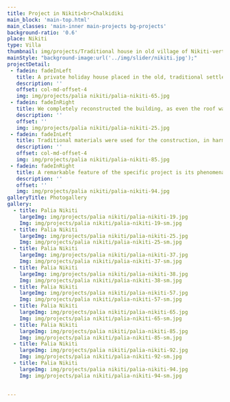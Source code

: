 ```yaml
---
title: Project in Nikiti<br>Chalkidiki
main_block: 'main-top.html'
main_classes: 'main-inner main-projects bg-projects'
background-ratio: '0.6'
place: Nikiti
type: Villa
thumbnail: img/projects/Traditional house in old village of Nikiti-vertical .jpeg
mainStyle: "background-image:url('../img/slider/nikiti.jpg');"
projectDetail:
 - fadein: fadeInLeft
   title: A private holiday house placed in the old, traditional settlement of Nikiti.
   description: ''
   offset: col-md-offset-4
   img: img/projects/palia nikiti/palia-nikiti-65.jpg
 - fadein: fadeInRight
   title: We completely reconstructed the building, as even the roof was absent and only the walls were preserved.
   description: ''
   offset: ''
   img: img/projects/palia nikiti/palia-nikiti-25.jpg
 - fadein: fadeInLeft
   title: Traditional materials were used for the construction, in harmony with the architecture of the greater area as all buildings there are preservable and under the supervision of the Ephorate of New Monuments
   description: ''
   offset: col-md-offset-4
   img: img/projects/palia nikiti/palia-nikiti-85.jpg
 - fadein: fadeInRight
   title: A remarkable feature of the specific project is its phenomenal architecture and the stunning scenery of the settlement.
   description: ''
   offset: ''
   img: img/projects/palia nikiti/palia-nikiti-94.jpg
galleryTitle: Photogallery 
gallery:
  - title: Palia Nikiti
    largeImg: img/projects/palia nikiti/palia-nikiti-19.jpg
    Img: img/projects/palia nikiti/palia-nikiti-19-sm.jpg
  - title: Palia Nikiti
    largeImg: img/projects/palia nikiti/palia-nikiti-25.jpg
    Img: img/projects/palia nikiti/palia-nikiti-25-sm.jpg
  - title: Palia Nikiti
    largeImg: img/projects/palia nikiti/palia-nikiti-37.jpg
    Img: img/projects/palia nikiti/palia-nikiti-37-sm.jpg
  - title: Palia Nikiti
    largeImg: img/projects/palia nikiti/palia-nikiti-38.jpg
    Img: img/projects/palia nikiti/palia-nikiti-38-sm.jpg
  - title: Palia Nikiti
    largeImg: img/projects/palia nikiti/palia-nikiti-57.jpg
    Img: img/projects/palia nikiti/palia-nikiti-57-sm.jpg
  - title: Palia Nikiti
    largeImg: img/projects/palia nikiti/palia-nikiti-65.jpg
    Img: img/projects/palia nikiti/palia-nikiti-65-sm.jpg
  - title: Palia Nikiti
    largeImg: img/projects/palia nikiti/palia-nikiti-85.jpg
    Img: img/projects/palia nikiti/palia-nikiti-85-sm.jpg
  - title: Palia Nikiti
    largeImg: img/projects/palia nikiti/palia-nikiti-92.jpg
    Img: img/projects/palia nikiti/palia-nikiti-92-sm.jpg
  - title: Palia Nikiti
    largeImg: img/projects/palia nikiti/palia-nikiti-94.jpg
    Img: img/projects/palia nikiti/palia-nikiti-94-sm.jpg
    

---
```

